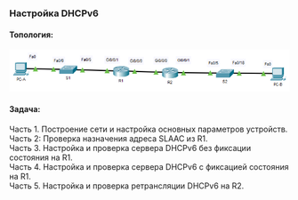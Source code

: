 
### **Настройка DHCPv6**

#### **Топология:**

![Scheme](https://github.com/Cooler1213/Otus-Network/blob/38edc56e3ccd234c49f58d73613140270437fd10/Lab/DHCPv6/Scheme%20v6.png)

#### Задача:

Часть 1. Построение сети и настройка основных параметров устройств.  
Часть 2: Проверка назначения адреса SLAAC из R1.  
Часть 3. Настройка и проверка сервера DHCPv6 без фиксации состояния на R1.  
Часть 4. Настройка и проверка сервера DHCPv6 с фиксацией состояния на R1.  
Часть 5. Настройка и проверка ретрансляции DHCPv6 на R2.  
